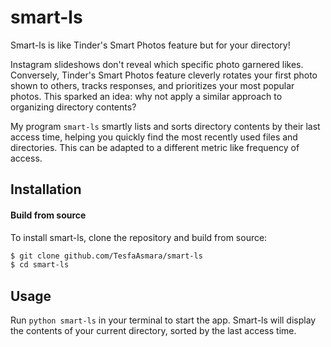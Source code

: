 # smart-ls

Smart-ls is like Tinder's Smart Photos feature but for your directory!

Instagram slideshows don't reveal which specific photo garnered likes. Conversely, Tinder's Smart Photos feature cleverly rotates your first photo shown to others, tracks responses, and prioritizes your most popular photos. This sparked an idea: why not apply a similar approach to organizing directory contents?

My program `smart-ls` smartly lists and sorts directory contents by their last access time, helping you quickly find the most recently used files and directories. This can be adapted to a different metric like frequency of access.

## Installation

#### Build from source

To install smart-ls, clone the repository and build from source:

```sh
$ git clone github.com/TesfaAsmara/smart-ls
$ cd smart-ls
```
## Usage

Run `python smart-ls` in your terminal to start the app. Smart-ls will display the contents of your current directory, sorted by the last access time.

